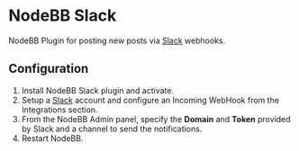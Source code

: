 # NodeBB Slack

NodeBB Plugin for posting new posts via [Slack](http://slack.com) webhooks.

## Configuration

1. Install NodeBB Slack plugin and activate.
2. Setup a [Slack](http://slack.com) account and configure an Incoming WebHook from the Integrations section.
3. From the NodeBB Admin panel, specify the **Domain** and **Token** provided by Slack and a channel to send the notifications.
4. Restart NodeBB.